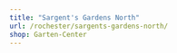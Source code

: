 ```yaml
---
title: "Sargent's Gardens North"
url: /rochester/sargents-gardens-north/
shop: Garten-Center
---
```

